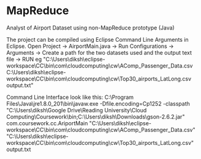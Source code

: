 # MapReduce
Analyst of Airport Dataset using non-MapReduce prototype (Java)

The project can be compiled using Eclipse Command Line Arguments in Eclipse. 
Open Project -> AirportMain.java -> Run Configurations -> Arguments -> Create a path for the two datasets used and the output text file -> RUN
eg "C:\Users\diksh\eclipse-workspace\CC\bin\com\cloudcomputing\cw\AComp_Passenger_Data.csv C:\Users\diksh\eclipse-workspace\CC\bin\com\cloudcomputing\cw\Top30_airports_LatLong.csv output.txt"

Command Line Interface look like this: 
 C:\Program Files\Java\jre1.8.0_201\bin\javaw.exe -Dfile.encoding=Cp1252 -classpath "C:\Users\diksh\Google Drive\Reading University\Cloud Computing\Coursework\bin;C:\Users\diksh\Downloads\gson-2.6.2.jar" com.coursework.cc.AriportMain "C:\Users\diksh\eclipse-workspace\CC\bin\com\cloudcomputing\cw\AComp_Passenger_Data.csv" "C:\Users\diksh\eclipse-workspace\CC\bin\com\cloudcomputing\cw\Top30_airports_LatLong.csv" output.txt

